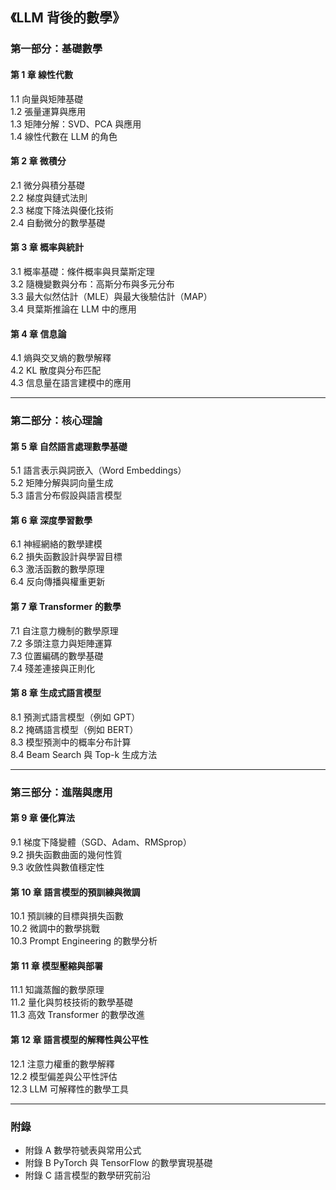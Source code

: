 ## **《LLM 背後的數學》**

### **第一部分：基礎數學**
#### **第 1 章 線性代數**
1.1 向量與矩陣基礎  
1.2 張量運算與應用  
1.3 矩陣分解：SVD、PCA 與應用  
1.4 線性代數在 LLM 的角色  

#### **第 2 章 微積分**
2.1 微分與積分基礎  
2.2 梯度與鏈式法則  
2.3 梯度下降法與優化技術  
2.4 自動微分的數學基礎  

#### **第 3 章 概率與統計**
3.1 概率基礎：條件概率與貝葉斯定理  
3.2 隨機變數與分布：高斯分布與多元分布  
3.3 最大似然估計（MLE）與最大後驗估計（MAP）  
3.4 貝葉斯推論在 LLM 中的應用  

#### **第 4 章 信息論**
4.1 熵與交叉熵的數學解釋  
4.2 KL 散度與分布匹配  
4.3 信息量在語言建模中的應用  

---

### **第二部分：核心理論**
#### **第 5 章 自然語言處理數學基礎**
5.1 語言表示與詞嵌入（Word Embeddings）  
5.2 矩陣分解與詞向量生成  
5.3 語言分布假設與語言模型  

#### **第 6 章 深度學習數學**
6.1 神經網絡的數學建模  
6.2 損失函數設計與學習目標  
6.3 激活函數的數學原理  
6.4 反向傳播與權重更新  

#### **第 7 章 Transformer 的數學**
7.1 自注意力機制的數學原理  
7.2 多頭注意力與矩陣運算  
7.3 位置編碼的數學基礎  
7.4 殘差連接與正則化  

#### **第 8 章 生成式語言模型**
8.1 預測式語言模型（例如 GPT）  
8.2 掩碼語言模型（例如 BERT）  
8.3 模型預測中的概率分布計算  
8.4 Beam Search 與 Top-k 生成方法  

---

### **第三部分：進階與應用**
#### **第 9 章 優化算法**
9.1 梯度下降變體（SGD、Adam、RMSprop）  
9.2 損失函數曲面的幾何性質  
9.3 收斂性與數值穩定性  

#### **第 10 章 語言模型的預訓練與微調**
10.1 預訓練的目標與損失函數  
10.2 微調中的數學挑戰  
10.3 Prompt Engineering 的數學分析  

#### **第 11 章 模型壓縮與部署**
11.1 知識蒸餾的數學原理  
11.2 量化與剪枝技術的數學基礎  
11.3 高效 Transformer 的數學改進  

#### **第 12 章 語言模型的解釋性與公平性**
12.1 注意力權重的數學解釋  
12.2 模型偏差與公平性評估  
12.3 LLM 可解釋性的數學工具  

---

### **附錄**
- 附錄 A 數學符號表與常用公式  
- 附錄 B PyTorch 與 TensorFlow 的數學實現基礎  
- 附錄 C 語言模型的數學研究前沿  
